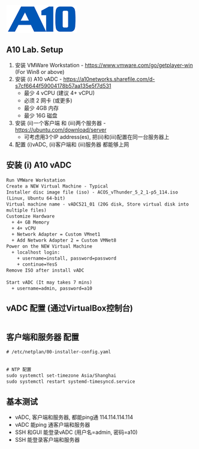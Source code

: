 ![](/Images/A10-NewLogos-Blue-NoReg-RGB-50.png)

## A10 Lab. Setup
1. 安装 VMWare Workstation - https://www.vmware.com/go/getplayer-win (For Win8 or above)
2. 安装 (i) A10 vADC - https://a10networks.sharefile.com/d-s7cf6644f59004178b57aa135e5f7d531
    + 最少 4 vCPU (建议 4+ vCPU)
    + 必须 2 网卡 (或更多)
    + 最少 4GB 内存
    + 最少 16G 磁盘
3. 安装 (ii)一个客户端 和 (iii)两个服务器 - https://ubuntu.com/download/server
    + 可考虑用3个IP address(es), 把(ii)和(iii)配置在同一台服务器上
4. 配置 (i)vADC, (ii)客户端和 (iii)服务器 都能够上网

## 安装 (i) A10 vADC
```
Run VMWare Workstation
Create a NEW Virtual Machine - Typical
Installer disc image file (iso) - ACOS_vThunder_5_2_1-p5_114.iso (Linux, Ubuntu 64-bit)
Virtual machine name - vADC521_01 (20G disk, Store virtual disk into multiple files)
Customize Hardware
  + 4+ GB Memory
  + 4+ vCPU
  + Network Adapter = Custom VMnet1
  + Add Network Adapter 2 = Custom VMNet8
Power on the NEW Virtual Machine
  + localhost login:
    + username=install, password=password
    + continue=YesS
Remove ISO after install vADC

Start vADC (It may takes 7 mins)
  + username=admin, password=a10
```


##


## vADC 配置 (通过VirtualBox控制台) 
```

```

## 客户端和服务器 配置
```
# /etc/netplan/00-installer-config.yaml


```

```
# NTP 配置
sudo systemctl set-timezone Asia/Shanghai
sudo systemctl restart systemd-timesyncd.service
```

## 基本测试
+ vADC, 客户端和服务器, 都能ping通 114.114.114.114 
+ vADC 能ping 通客户端和服务器
+ SSH 和GUI 能登录vADC (用户名=admin, 密码=a10)
+ SSH 能登录客户端和服务器